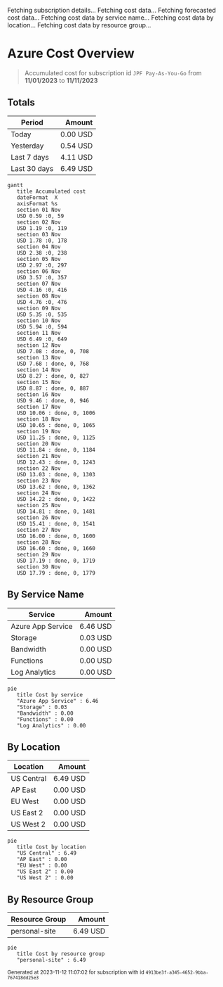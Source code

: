 Fetching subscription details...
Fetching cost data...
Fetching forecasted cost data...
Fetching cost data by service name...
Fetching cost data by location...
Fetching cost data by resource group...
# Azure Cost Overview

> Accumulated cost for subscription id `JPF Pay-As-You-Go` from **11/01/2023** to **11/11/2023**

## Totals

|Period|Amount|
|---|---:|
|Today|0.00 USD|
|Yesterday|0.54 USD|
|Last 7 days|4.11 USD|
|Last 30 days|6.49 USD|

```mermaid
gantt
   title Accumulated cost
   dateFormat  X
   axisFormat %s
   section 01 Nov
   USD 0.59 :0, 59
   section 02 Nov
   USD 1.19 :0, 119
   section 03 Nov
   USD 1.78 :0, 178
   section 04 Nov
   USD 2.38 :0, 238
   section 05 Nov
   USD 2.97 :0, 297
   section 06 Nov
   USD 3.57 :0, 357
   section 07 Nov
   USD 4.16 :0, 416
   section 08 Nov
   USD 4.76 :0, 476
   section 09 Nov
   USD 5.35 :0, 535
   section 10 Nov
   USD 5.94 :0, 594
   section 11 Nov
   USD 6.49 :0, 649
   section 12 Nov
   USD 7.08 : done, 0, 708
   section 13 Nov
   USD 7.68 : done, 0, 768
   section 14 Nov
   USD 8.27 : done, 0, 827
   section 15 Nov
   USD 8.87 : done, 0, 887
   section 16 Nov
   USD 9.46 : done, 0, 946
   section 17 Nov
   USD 10.06 : done, 0, 1006
   section 18 Nov
   USD 10.65 : done, 0, 1065
   section 19 Nov
   USD 11.25 : done, 0, 1125
   section 20 Nov
   USD 11.84 : done, 0, 1184
   section 21 Nov
   USD 12.43 : done, 0, 1243
   section 22 Nov
   USD 13.03 : done, 0, 1303
   section 23 Nov
   USD 13.62 : done, 0, 1362
   section 24 Nov
   USD 14.22 : done, 0, 1422
   section 25 Nov
   USD 14.81 : done, 0, 1481
   section 26 Nov
   USD 15.41 : done, 0, 1541
   section 27 Nov
   USD 16.00 : done, 0, 1600
   section 28 Nov
   USD 16.60 : done, 0, 1660
   section 29 Nov
   USD 17.19 : done, 0, 1719
   section 30 Nov
   USD 17.79 : done, 0, 1779
```

## By Service Name

|Service|Amount|
|---|---:|
|Azure App Service|6.46 USD|
|Storage|0.03 USD|
|Bandwidth|0.00 USD|
|Functions|0.00 USD|
|Log Analytics|0.00 USD|

```mermaid
pie
   title Cost by service
   "Azure App Service" : 6.46
   "Storage" : 0.03
   "Bandwidth" : 0.00
   "Functions" : 0.00
   "Log Analytics" : 0.00
```

## By Location

|Location|Amount|
|---|---:|
|US Central|6.49 USD|
|AP East|0.00 USD|
|EU West|0.00 USD|
|US East 2|0.00 USD|
|US West 2|0.00 USD|

```mermaid
pie
   title Cost by location
   "US Central" : 6.49
   "AP East" : 0.00
   "EU West" : 0.00
   "US East 2" : 0.00
   "US West 2" : 0.00
```

## By Resource Group

|Resource Group|Amount|
|---|---:|
|personal-site|6.49 USD|

```mermaid
pie
   title Cost by resource group
   "personal-site" : 6.49
```

<sup>Generated at 2023-11-12 11:07:02 for subscription with id `4913be3f-a345-4652-9bba-767418dd25e3`</sup>
